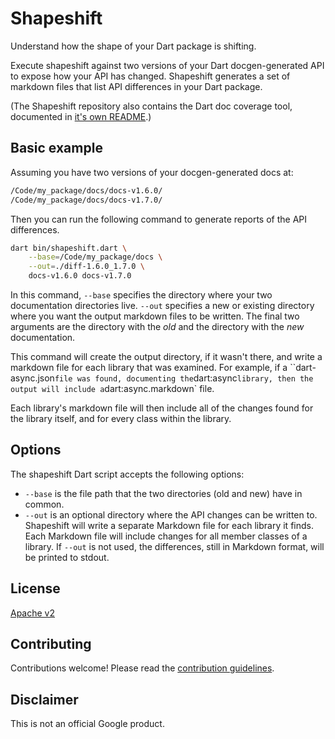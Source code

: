 Shapeshift
==========

Understand how the shape of your Dart package is shifting.

Execute shapeshift against two versions of your Dart docgen-generated API to
expose how your API has changed. Shapeshift generates a set of markdown files
that list API differences in your Dart package.

(The Shapeshift repository also contains the Dart doc coverage tool, documented
in [it's own README](COVERAGE_README.md).)

Basic example
-------------

Assuming you have two versions of your docgen-generated docs at:

```bash
/Code/my_package/docs/docs-v1.6.0/
/Code/my_package/docs/docs-v1.7.0/
```

Then you can run the following command to generate reports of the API
differences.

```bash
dart bin/shapeshift.dart \
    --base=/Code/my_package/docs \
    --out=./diff-1.6.0_1.7.0 \
    docs-v1.6.0 docs-v1.7.0
```

In this command, `--base` specifies the directory where your two documentation
directories live. `--out` specifies a new or existing directory where you want
the output markdown files to be written. The final two arguments are the
directory with the _old_ and the directory with the _new_ documentation.

This command will create the output directory, if it wasn't there, and write a
markdown file for each library that was examined. For example, if a
``dart-async.json` file was found, documenting the `dart:async` library, then
the output will include a `dart:async.markdown` file.

Each library's markdown file will then include all of the changes found for the
library itself, and for every class within the library.

Options
-------

The shapeshift Dart script accepts the following options:

* `--base` is the file path that the two directories (old and new) have in
  common.
* `--out` is an optional directory where the API changes can be written to.
  Shapeshift will write a separate Markdown file for each library it finds.
  Each Markdown file will include changes for all member classes of a library.
  If `--out` is not used, the differences, still in Markdown format, will be
  printed to stdout.

License
-------

[Apache v2](LICENSE)

Contributing
------------

Contributions welcome! Please read the
[contribution guidelines](CONTRIBUTING.md).

Disclaimer
----------

This is not an official Google product.
